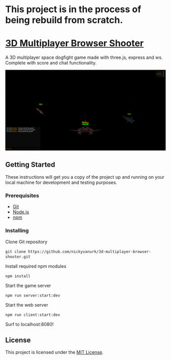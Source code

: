 # This project is in the process of being rebuild from scratch.

# [3D Multiplayer Browser Shooter](https://urk-3d-multi-space-game.herokuapp.com)

A 3D multiplayer space dogfight game made with three.js, express and ws. Complete with score and chat functionality.

<img src="docs/screenshot.png">

## Getting Started

These instructions will get you a copy of the project up and running on your local machine for development and testing purposes.

### Prerequisites

* [Git](https://git-scm.com/book/en/v2/Getting-Started-Installing-Git)
* [Node.js](https://nodejs.org/en/download/package-manager/)
* [npm](https://www.npmjs.com/get-npm)

### Installing

Clone Git repository

```
git clone https://github.com/nickyvanurk/3d-multiplayer-browser-shooter.git
```

Install required npm modules

```
npm install
```

Start the game server

```
npm run server:start:dev
```

Start the web server

```
npm run client:start:dev
```

Surf to localhost:8080!

## License

This project is licensed under the [MIT License](./LICENSE).
